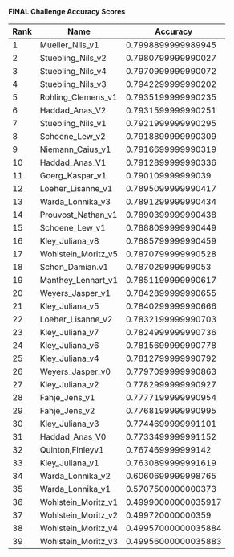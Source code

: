 **FINAL Challenge Accuracy Scores**



|Rank|Name|Accuracy|
|----|-----|---|
|1|Mueller_Nils_v1|0.7998899999989945|
|2|Stuebling_Nils_v2|0.7980799999990027|
|3|Stuebling_Nils_v4|0.7970999999990072|
|4|Stuebling_Nils_v3|0.7942299999990202|
|5|Rohling_Clemens_v1|0.7935199999990235|
|6|Haddad_Anas_V2|0.7931599999990251|
|7|Stuebling_Nils_v1|0.7921999999990295|
|8|Schoene_Lew_v2|0.7918899999990309|
|9|Niemann_Caius_v1|0.7916699999990319|
|10|Haddad_Anas_V1|0.7912899999990336|
|11|Goerg_Kaspar_v1|0.790109999999039|
|12|Loeher_Lisanne_v1|0.7895099999990417|
|13|Warda_Lonnika_v3|0.7891299999990434|
|14|Prouvost_Nathan_v1|0.7890399999990438|
|15|Schoene_Lew_v1|0.7888099999990449|
|16|Kley_Juliana_v8|0.7885799999990459|
|17|Wohlstein_Moritz_v5|0.7870799999990528|
|18|Schon_Damian.v1|0.787029999999053|
|19|Manthey_Lennart_v1|0.7851199999990617|
|20|Weyers_Jasper_v1|0.7842899999990655|
|21|Kley_Juliana_v5|0.7840299999990666|
|22|Loeher_Lisanne_v2|0.7832199999990703|
|23|Kley_Juliana_v7|0.7824999999990736|
|24|Kley_Juliana_v6|0.7815699999990778|
|25|Kley_Juliana_v4|0.7812799999990792|
|26|Weyers_Jasper_v0|0.7797099999990863|
|27|Kley_Juliana_v2|0.7782999999990927|
|28|Fahje_Jens_v1|0.7777199999990954|
|29|Fahje_Jens_v2|0.7768199999990995|
|30|Kley_Juliana_v3|0.7744699999991101|
|31|Haddad_Anas_V0|0.7733499999991152|
|32|Quinton,Finleyv1|0.767469999999142|
|33|Kley_Juliana_v1|0.7630899999991619|
|34|Warda_Lonnika_v2|0.6060699999998765|
|35|Warda_Lonnika_v1|0.5707500000000373|
|36|Wohlstein_Moritz_v1|0.49990000000035917|
|37|Wohlstein_Moritz_v2|0.499720000000359|
|38|Wohlstein_Moritz_v4|0.49957000000035884|
|39|Wohlstein_Moritz_v3|0.49956000000035883|
